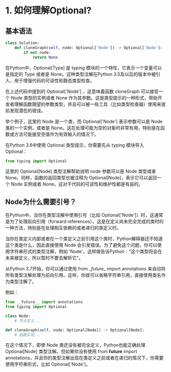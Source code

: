 # 1. 如何理解Optional?

## 基本语法

```python
class Solution:
    def cloneGraph(self, node: Optional['Node']) -> Optional['Node']:
        if not node:
            return None
```

在Python中，Optional[Type] 是 typing 模块的一个特性，它表示一个变量可以是指定的 Type 或者是 None。这种类型注解在Python 3.5及以后的版本中被引入，用于增强代码的可读性和静态类型检查。

在上述代码中提到的 Optional['Node'] ，这意味着函数 cloneGraph 可以接受一个 Node 类型的实例或者 None 作为其参数。这是类型提示的一种形式，帮助开发者理解函数期望的参数类型，并且可以被一些工具（比如类型检查器）使用来提前发现潜在的错误。

举个例子，这里的 Node 是一个类，而 Optional['Node'] 表示参数可以是 Node 类的一个实例，或者是 None。这在处理可能为空的对象时非常有用，特别是在函数或方法可能接受空值作为有效输入的情况下。

在Python 3.6中使用 Optional 类型提示，你需要先从 typing 模块导入 Optional：

```python
from typing import Optional
```

这里的 Optional[Node] 类型注解帮助说明 node 参数可以是 Node 类型或者 None。同样，函数的返回类型也被注释为 Optional[Node]，表示它可以返回一个 Node 实例或者 None。这对于代码的可读性和维护性都是有益的。

## Node为什么需要引号？

在Python中，当你在类型注解中使用引号（比如 Optional['Node']）时，这通常是为了处理前向引用（forward references）。这是在定义尚未完全完成的类时的一种方法，特别是在处理相互依赖的或者递归的类定义时。

当你在类定义内部或者在一个类定义之前引用这个类时，Python解释器还不知道这个类是什么，因此直接使用 Node 会引发错误。为了避免这个问题，你可以使用字符串形式的类型注解，例如 'Node'。这样做告诉Python：“这个类型将会在未来被定义，所以暂时不要去解析它”。

从Python 3.7开始，你可以通过使用 from \__future\__ import annotations 来自动将所有类型注解处理为前向引用。这样，你就可以省略字符串引用，直接使用类名作为类型注解了。

例如：

```python
from __future__ import annotations
from typing import Optional

class Node:
    # 节点定义...

def cloneGraph(self, node: Optional[Node]) -> Optional[Node]:
    # 函数实现...
```

在这个情况下，即使 Node 类还没有被完全定义，Python也能正确处理 Optional[Node] 类型注解。但如果你没有使用 from __future__ import annotations，并且你的类型注解出现在类定义之前或者在递归的情况下，你需要使用字符串形式，比如 Optional['Node']。
